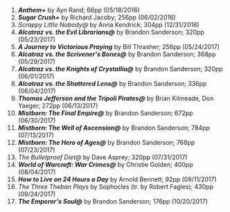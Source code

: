 1. **_Anthem+_** by Ayn Rand; 66pp (05/18/2016)</br>
1. **_Sugar Crush+_** by Richard Jacoby; 256pp (06/02/2016)</br>
1. _Scrappy Little Nobody@_ by Anna Kendrick; 304pp (12/31/2016)</br>
1. **_Alcatraz vs. the Evil Librarians@_** by Brandon Sanderson; 320pp (05/23/2017)</br>
1. **_A Journey to Victorious Praying_** by Bill Thrasher; 256pp (05/24/2017)</br>
1. **_Alcatraz vs. the Scrivener's Bones@_** by Brandon Sanderson; 368pp (05/29/2017)</br>
1. **_Alcatraz vs. the Knights of Crystallia@_** by Brandon Sanderson; 320pp (06/01/2017)</br>
1. **_Alcatraz vs. the Shattered Lens@_** by Brandon Sanderson; 336pp (06/04/2017)</br>
1. **_Thomas Jefferson and the Tripoli Pirates@_** by Brian Kilmeade, Don Yaeger; 272pp (06/13/2017)</br>
1. **_Mistborn: The Final Empire@_** by Brandon Sanderson; 672pp (06/30/2017)</br>
1. **_Mistborn: The Well of Ascension@_** by Brandon Sanderson; 784pp (07/13/2017)</br>
1. **_Mistborn: The Hero of Ages@_** by Brandon Sanderson; 768pp (07/23/2017)</br>
1. _The Bulletproof Diet@_ by Dave Asprey; 320pp (07/31/2017)</br>
1. **_World of Warcraft: War Crimes@_** by Christie Golden; 400pp (08/04/2017)</br>
1. **_How to Live on 24 Hours a Day_** by Arnold Bennett; 92pp (09/11/2017)</br>
1. _The Three Theban Plays_ by Sophocles (tr. by Robert Fagles); 430pp (09/24/2017)</br>
1. **_The Emperor's Soul@_** by Brandon Sanderson; 176pp (10/20/2017)</br>

